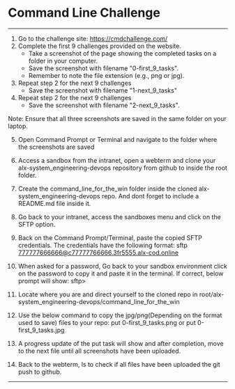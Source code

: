 # Command Line Challenge

----

1. Go to the challenge site: https://cmdchallenge.com/
2. Complete the first 9 challenges provided on the website.
	- Take a screenshot of the page showing the completed tasks on a folder in your computer.
	- Save the screenshot with filename "0-first_9_tasks".
	- Remember to note the file extension (e.g., png or jpg).
3. Repeat step 2 for the next 9 challenges
	- Save the screenshot with filename "1-next_9_tasks"
4. Repeat step 2 for the next 9 challenges
	- Save the screenshot with filename "2-next_9_tasks".

  Note: Ensure that all three screenshots are saved in the same folder on your laptop.

5. Open Command Prompt or Terminal and navigate to the folder where the screenshots are saved
6. Access a sandbox from the intranet, open a webterm and clone your alx-system_engineering-devops repository from github to inside the root folder.
7. Create the command_line_for_the_win folder inside the cloned alx-system_engineering-devops repo. And dont forget to include a README.md file inside it.
8. Go back to your intranet, access the sandboxes menu and click on the SFTP option.
9. Back on the Command Prompt/Terminal, paste the copied SFTP credentials. The credentials have the following format:
	sftp 777777666666@c77777766666.3fr5555.alx-cod.online

10. When asked for a password, Go back to your sandbox environment click on the password to copy it and paste it in the terminal. If correct, below prompt will show:
	sftp>

11. Locate where you are and direct yourself to the cloned repo in root/alx-system_engineering-devops/command_line_for_the_win
12. Use the below command to copy the jpg/png(Depending on the format used to save) files to your repo:
	put 0-first_9_tasks.png or put 0-first_9_tasks.jpg

13. A progress update of the put task will show and after completion, move to the next file until all screenshots have been uploaded.
14. Back to the webterm, ls to check if all files have been uploaded the git push to github.

---
